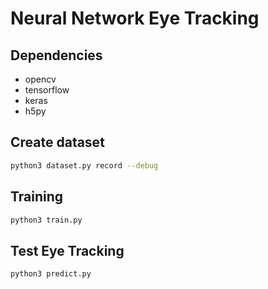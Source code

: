 # Neural Network Eye Tracking

## Dependencies

* opencv
* tensorflow
* keras
* h5py

## Create dataset

```bash
python3 dataset.py record --debug
```

## Training

```bash
python3 train.py
```

## Test Eye Tracking

```bash
python3 predict.py
```

